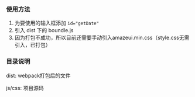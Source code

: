 ### 使用方法
1. 为要使用的输入框添加 `id="getDate"`
2. 引入 dist 下的 boundle.js
3. 因为打包不成功，所以目前还需要手动引入amazeui.min.css（style.css无需引入，已打包）

### 目录说明
dist: webpack打包后的文件

js/css: 项目源码
